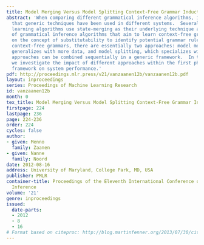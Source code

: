 ```yaml
---
title: Model Merging Versus Model Splitting Context-Free Grammar Induction
abstract: 'When comparing different grammatical inference algorithms, it becomes evident
  that generic techniques have been used in different systems.  Several finite-state
  learning algorithms use state-merging as their underlying technique and a collection
  of grammatical inference algorithms that aim to learn context-free grammars build
  on the concept of substitutability to identify potential grammar rules. When learning
  context-free grammars, there are essentially two approaches: model merging, which
  generalizes with more data, and model splitting, which specializes with more data.  Both
  approaches can be combined sequentially in a generic framework.  In this article,
  we investigate the impact of different approaches within the first phase of the
  framework on system performance.'
pdf: http://proceedings.mlr.press/v21/vanzaanen12b/vanzaanen12b.pdf
layout: inproceedings
series: Proceedings of Machine Learning Research
id: vanzaanen12b
month: 0
tex_title: Model Merging Versus Model Splitting Context-Free Grammar Induction
firstpage: 224
lastpage: 236
page: 224-236
order: 224
cycles: false
author:
- given: Menno
  family: Zaanen
- given: Nanne
  family: Noord
date: 2012-08-16
address: University of Maryland, College Park, MD, USA
publisher: PMLR
container-title: Proceedings of the Eleventh International Conference on Grammatical
  Inference
volume: '21'
genre: inproceedings
issued:
  date-parts:
  - 2012
  - 8
  - 16
# Format based on citeproc: http://blog.martinfenner.org/2013/07/30/citeproc-yaml-for-bibliographies/
---
```

